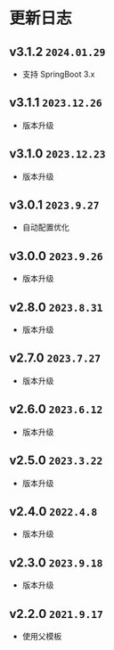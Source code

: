 # 更新日志

## v3.1.2 `2024.01.29`

- 支持 SpringBoot 3.x

## v3.1.1 `2023.12.26`

- 版本升级

## v3.1.0 `2023.12.23`

- 版本升级

## v3.0.1 `2023.9.27`

- 自动配置优化

## v3.0.0 `2023.9.26`

- 版本升级

## v2.8.0 `2023.8.31`

- 版本升级

## v2.7.0 `2023.7.27`

- 版本升级

## v2.6.0 `2023.6.12`

- 版本升级

## v2.5.0 `2023.3.22`

- 版本升级

## v2.4.0 `2022.4.8`

- 版本升级

## v2.3.0 `2023.9.18`

- 版本升级

## v2.2.0 `2021.9.17`

- 使用父模板
